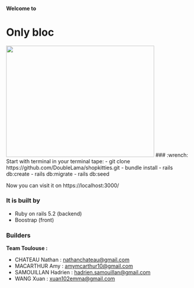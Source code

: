 #### Welcome to 
# Only bloc
<img src="" width="400" height="300" >
### :wrench: Start with terminal
in your terminal tape:
- git clone https://github.com/DoubleLama/shopkitties.git
- bundle install
- rails db:create
- rails db:migrate
- rails db:seed

Now you can visit it on https://localhost:3000/

### It is built by
- Ruby on rails 5.2 (backend)
- Boostrap (front)

### Builders
**Team Toulouse :**

- CHATEAU Nathan : nathanchateau@gmail.com
- MACARTHUR Amy : amymcarthur10@gmail.com
- SAMOUILLAN Hadrien : hadrien.samouillan@gmail.com
- WANG Xuan : xuan102emma@gmail.com

